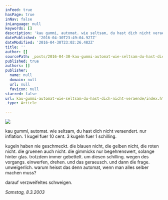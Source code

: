 ```yaml
---
inFeed: true
hasPage: true
inNav: false
inLanguage: null
keywords: []
description: 'kau gummi, automat. wie seltsam, du hast dich nicht veraendert. nur inflation. 1 kugel fuer 10 cent. 3 kugeln fuer 1 schilling.'
datePublished: '2016-04-30T23:49:04.927Z'
dateModified: '2016-04-30T23:02:26.482Z'
title: ''
author: []
sourcePath: _posts/2016-04-30-kau-gummi-automat-wie-seltsam-du-hast-dich-nicht-veraende.md
published: true
authors: []
publisher:
  name: null
  domain: null
  url: null
  favicon: null
starred: false
url: kau-gummi-automat-wie-seltsam-du-hast-dich-nicht-veraende/index.html
_type: Article

---
```

![](https://the-grid-user-content.s3-us-west-2.amazonaws.com/69b9f0a8-c566-49cb-93ba-8189e6a0be05.jpg)

kau gummi, automat. wie seltsam, du hast dich nicht veraendert. nur inflation. 1 kugel fuer 10 cent. 3 kugeln fuer 1 schilling.

kugeln haben nie geschmeckt. die blauen nicht, die gelben nicht, die roten nicht. die gruenen auch nicht. die gimmicks nur begehrenswert, solange hinter glas. trotzdem immer gebettelt. um diesen schilling. wegen des vorgangs. einwerfen, drehen. und das geraeusch. und dann die frage. unweigerlich. warum heisst das denn automat, wenn man alles selber machen muss?

darauf verzweifeltes schweigen.

_Samstag, 8.3.2003_
